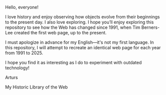 Hello, everyone!

I love history and enjoy observing how objects evolve from their beginnings to the present day. I also love exploring. I hope you’ll enjoy exploring this repository to see how the Web has changed since 1991, when Tim Berners-Lee created the first web page, up to the present.

I must apologize in advance for my English—it's not my first language. In this repository, I will attempt to recreate an identical web page for each year from 1991 to 2025.

I hope you find it as interesting as I do to experiment with outdated technology!

Arturs

My Historic Library of the Web
